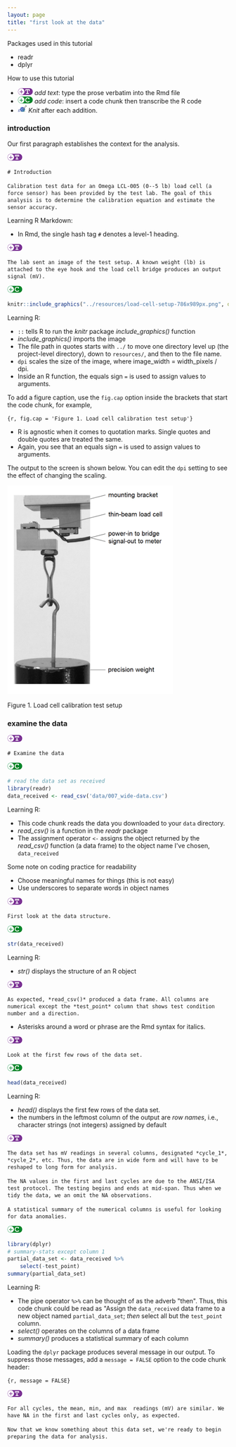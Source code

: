 ```yaml
---
layout: page
title: "first look at the data"
---
```






Packages used in this tutorial 

- readr 
- dplyr 

How to use this tutorial 

- ![](../resources/images/text-icon.png)<!-- --> *add text*: type the prose verbatim into the Rmd file 
- ![](../resources/images/code-icon.png)<!-- --> *add code*: insert a code chunk then transcribe the R code 
- ![](../resources/images/knit-icon.png)<!-- --> *Knit* after each addition. 

### introduction  

Our first paragraph establishes the context for the analysis.

![](../resources/images/text-icon.png)<!-- --> 

    # Introduction

    Calibration test data for an Omega LCL-005 (0--5 lb) load cell (a force sensor) has been provided by the test lab. The goal of this analysis is to determine the calibration equation and estimate the sensor accuracy. 

Learning R Markdown:

- In Rmd, the single hash tag `#` denotes a level-1 heading. 

![](../resources/images/text-icon.png)<!-- --> 

    The lab sent an image of the test setup. A known weight (lb) is attached to the eye hook and the load cell bridge produces an output signal (mV).

![](../resources/images/code-icon.png)<!-- -->


```r
knitr::include_graphics("../resources/load-cell-setup-786x989px.png", dpi = 250)
```

Learning R:

- `::` tells R to run the *knitr* package  *include_graphics()* function  
- *include_graphics()* imports the image 
- The file path in quotes starts with `../` to move one directory level up (the project-level directory), down to `resources/`, and then to the file name.
- `dpi` scales the size of the image, where image\_width = width\_pixels / dpi. 
- Inside an R function, the equals sign `=`  is used to assign values to arguments. 

To add a figure caption, use the `fig.cap` option inside the brackets that start the code chunk, for example, 

    {r, fig.cap = 'Figure 1. Load cell calibration test setup'}

- R is agnostic when it comes to quotation marks. Single quotes and double quotes are treated the same. 
- Again, you see that an equals sign `=`  is used to assign values to arguments. 

The output to the screen is shown below. You can edit the `dpi` setting to see the effect of changing the scaling. 

<div class="figure">
<img src="../resources/load-cell-setup-786x989px.png" alt="Figure 1. Load cell calibration test setup" width="377" />
<p class="caption">Figure 1. Load cell calibration test setup</p>
</div>

### examine the data 

![](../resources/images/text-icon.png)<!-- --> 

    # Examine the data 

![](../resources/images/code-icon.png)<!-- --> 
 

```r
# read the data set as received
library(readr)
data_received <- read_csv('data/007_wide-data.csv')
```

Learning R:

- This code chunk reads the data you downloaded to your `data` directory. 
- *read_csv()* is a function in the *readr* package
- The assignment operator `<-` assigns the object returned by the *read_csv()* function (a data frame) to the object name I've chosen, `data_received`

Some note on coding practice for readability

- Choose meaningful names for things (this is not easy)
- Use underscores to separate words in object names

![](../resources/images/text-icon.png)<!-- -->  

    First look at the data structure.

![](../resources/images/code-icon.png)<!-- --> 


```r
str(data_received)
```

Learning R: 

- *str()* displays the structure of an R object 

![](../resources/images/text-icon.png)<!-- --> 

    As expected, *read_csv()* produced a data frame. All columns are numerical except the *test_point* column that shows test condition number and a direction.

- Asterisks around a word or phrase are the Rmd syntax for italics.

![](../resources/images/text-icon.png)<!-- -->  

    Look at the first few rows of the data set. 

![](../resources/images/code-icon.png)<!-- --> 


```r
head(data_received)
```

Learning R:
 
- *head()* displays the first few rows of the data set. 
- the numbers in the leftmost column of the output are *row names*, i.e.,  character strings (not integers) assigned by default

![](../resources/images/text-icon.png)<!-- --> 

    The data set has mV readings in several columns, designated *cycle_1*, *cycle_2*, etc. Thus, the data are in wide form and will have to be reshaped to long form for analysis. 

    The NA values in the first and last cycles are due to the ANSI/ISA test protocol. The testing begins and ends at mid-span. Thus when we tidy the data, we an omit the NA observations. 

    A statistical summary of the numerical columns is useful for looking for data anomalies.

![](../resources/images/code-icon.png)<!-- -->  


```r
library(dplyr)
# summary-stats except column 1
partial_data_set <- data_received %>%
	select(-test_point)
summary(partial_data_set)
```

Learning R:

- The pipe operator `%>%` can be thought of as the adverb "then". Thus, this code chunk could be read as "Assign the `data_received` data frame to a new object named `partial_data_set`; *then* select all but the `test_point` column.  
- *select()* operates on the columns of a data frame 
- *summary()* produces a statistical summary of each column

Loading the `dplyr` package produces several message in our output. To suppress those messages, add a `message = FALSE` option to the code chunk header:

    {r, message = FALSE} 

![](../resources/images/text-icon.png)<!-- -->

    For all cycles, the mean, min, and max  readings (mV) are similar. We have NA in the first and last cycles only, as expected.  

    Now that we know something about this data set, we're ready to begin preparing the data for analysis. 


